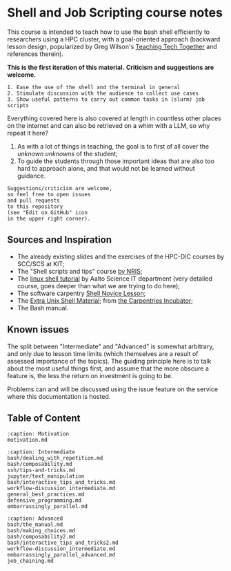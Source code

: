 # Shell and Job Scripting course notes

This course is intended to teach 
how to use the bash shell efficiently
to researchers using a HPC cluster,
with a goal-oriented approach
(backward lesson design,
popularized by Greg Wilson's 
[Teaching Tech Together](https://teachtogether.tech/en/)
and references therein).

**This is the first iteration of this material.**
**Criticism and suggestions are welcome.**

```{objectives}
1. Ease the use of the shell and the terminal in general
2. Stimulate discussion with the audience to collect use cases
3. Show useful patterns to carry out common tasks in (slurm) job scripts
```


Everything covered here
is also covered at length 
in countless other places on the internet
and can also be retrieved on a whim with a LLM,
so why repeat it here?
1. As with a lot of things in teaching,
the goal is to first of all cover 
the *unknown unknowns* of the student;
2. To guide the students
through those important ideas
that are also too hard to approach alone,
and that would not be learned 
without guidance.

```{admonition} Suggestions welcome!
Suggestions/criticism are welcome,
so feel free to open issues 
and pull requests 
to this repository
(see "Edit on GitHub" icon
in the upper right corner).
```

## Sources and Inspiration

- The already existing slides and the exercises of the HPC-DIC courses by SCC/SCS at KIT;
- The "Shell scripts and tips" course [by NRIS](https://training.pages.sigma2.no/tutorials/shell-scripts-and-tips/);
- The [linux shell tutorial](https://aaltoscicomp.github.io/linux-shell/) by Aalto Science IT department (very detailed course, goes deeper than what we are trying to do here);
- The software carpentry [Shell Novice Lesson](https://swcarpentry.github.io/shell-novice/);
- The [Extra Unix Shell Material](https://carpentries-incubator.github.io/shell-extras/);
  from [the Carpentries Incubator](https://github.com/carpentries-incubator/proposals/#the-carpentries-incubator);
- The Bash manual.


## Known issues

The split between "Intermediate" and "Advanced" 
is somewhat arbitrary, 
and only due to lesson time limits
(which themselves are a result of assessed importance of the topics).
The guiding principle here is 
to talk about the most useful things first,
and assume that the more obscure a feature is, 
the less the return on investment is going to be.

Problems can and will be discussed 
using the issue feature 
on the service where this documentation is hosted.


## Table of Content

```{toctree}
:caption: Motivation
motivation.md
```
```{toctree}
:caption: Intermediate 
bash/dealing_with_repetition.md
bash/composability.md
ssh/tips-and-tricks.md
jupyter/text_manipulation
bash/interactive_tips_and_tricks.md
workflow-discussion_intermediate.md
general_best_practices.md
defensive_programming.md
embarrassingly_parallel.md
```
```{toctree}
:caption: Advanced 
bash/the_manual.md
bash/making_choices.md
bash/composability2.md
bash/interactive_tips_and_tricks2.md
workflow-discussion_intermediate.md
embarrassingly_parallel_advanced.md
job_chaining.md
```



